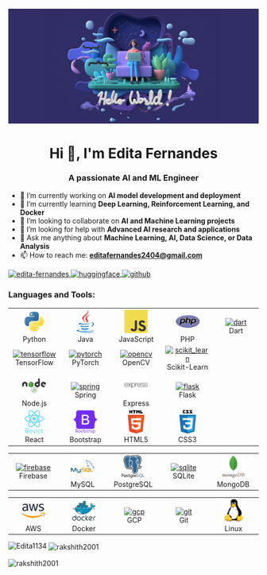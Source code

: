 ![My Banner](git-hello-world.jpg)
<h1 align="center">Hi 👋, I'm Edita Fernandes</h1>
<h3 align="center">A passionate AI and ML Engineer</h3>

- 🔭 I’m currently working on **AI model development and deployment**
- 🌱 I’m currently learning **Deep Learning, Reinforcement Learning, and Docker**
- 👯 I’m looking to collaborate on **AI and Machine Learning projects**
- 🤝 I’m looking for help with **Advanced AI research and applications**
- 💬 Ask me anything about **Machine Learning, AI, Data Science, or Data Analysis**
- 📫 How to reach me: **editafernandes2404@gmail.com**

<p align="left">
  <a href="https://www.linkedin.com/in/edita-fernandes-a0415a1aa/" target="blank">
    <img align="center" src="https://img.icons8.com/fluent/48/000000/linkedin.png" alt="edita-fernandes" />
  </a>
  <a href="https://huggingface.co/editaf" target="blank">
    <img align="center" src="https://huggingface.co/front/assets/huggingface_logo-noborder.svg" alt="huggingface" width="48" height="48"/>
  </a>
  <a href="https://github.com/Edita1134" target="blank">
    <img align="center" src="https://img.icons8.com/fluent/48/000000/github.png" alt="github" />
  </a>
</p>

<h3 align="left">Languages and Tools:</h3>
<table>
  <tbody>
    <tr>
      <td align="center" width="96">
        <a href="https://www.python.org" target="_blank">
          <img src="https://raw.githubusercontent.com/devicons/devicon/master/icons/python/python-original.svg" alt="python" width="48" height="48"/>
        </a>
        <br>Python
      </td>
      <td align="center" width="96">
        <a href="https://www.java.com" target="_blank">
          <img src="https://raw.githubusercontent.com/devicons/devicon/master/icons/java/java-original.svg" alt="java" width="48" height="48"/>
        </a>
        <br>Java
      </td>
      <td align="center" width="96">
        <a href="https://developer.mozilla.org/en-US/docs/Web/JavaScript" target="_blank">
          <img src="https://raw.githubusercontent.com/devicons/devicon/master/icons/javascript/javascript-original.svg" alt="javascript" width="48" height="48"/>
        </a>
        <br>JavaScript
      </td>
      <td align="center" width="96">
        <a href="https://www.php.net" target="_blank">
          <img src="https://raw.githubusercontent.com/devicons/devicon/master/icons/php/php-original.svg" alt="php" width="48" height="48"/>
        </a>
        <br>PHP
      </td>
      <td align="center" width="96">
        <a href="https://dart.dev" target="_blank">
          <img src="https://www.vectorlogo.zone/logos/dartlang/dartlang-icon.svg" alt="dart" width="48" height="48"/>
        </a>
        <br>Dart
      </td>
    </tr>
    <tr>
      <td align="center" width="96">
        <a href="https://tensorflow.org" target="_blank">
          <img src="https://www.vectorlogo.zone/logos/tensorflow/tensorflow-icon.svg" alt="tensorflow" width="48" height="48"/>
        </a>
        <br>TensorFlow
      </td>
      <td align="center" width="96">
        <a href="https://pytorch.org/" target="_blank">
          <img src="https://www.vectorlogo.zone/logos/pytorch/pytorch-icon.svg" alt="pytorch" width="48" height="48"/>
        </a>
        <br>PyTorch
      </td>
      <td align="center" width="96">
        <a href="https://opencv.org/" target="_blank">
          <img src="https://www.vectorlogo.zone/logos/opencv/opencv-icon.svg" alt="opencv" width="48" height="48"/>
        </a>
        <br>OpenCV
      </td>
      <td align="center" width="96">
        <a href="https://scikit-learn.org/" target="_blank">
          <img src="https://upload.wikimedia.org/wikipedia/commons/0/05/Scikit_learn_logo_small.svg" alt="scikit_learn" width="48" height="48"/>
        </a>
        <br>Scikit-Learn
      </td>
    </tr>
    <tr>
      <td align="center" width="96">
        <a href="https://nodejs.org" target="_blank">
          <img src="https://raw.githubusercontent.com/devicons/devicon/master/icons/nodejs/nodejs-original-wordmark.svg" alt="nodejs" width="48" height="48"/>
        </a>
        <br>Node.js
      </td>
      <td align="center" width="96">
        <a href="https://spring.io/" target="_blank">
          <img src="https://www.vectorlogo.zone/logos/springio/springio-icon.svg" alt="spring" width="48" height="48"/>
        </a>
        <br>Spring
      </td>
      <td align="center" width="96">
        <a href="https://expressjs.com" target="_blank">
          <img src="https://raw.githubusercontent.com/devicons/devicon/master/icons/express/express-original-wordmark.svg" alt="express" width="48" height="48"/>
        </a>
        <br>Express
      </td>
      <td align="center" width="96">
        <a href="https://flask.palletsprojects.com/" target="_blank">
          <img src="https://www.vectorlogo.zone/logos/pocoo_flask/pocoo_flask-icon.svg" alt="flask" width="48" height="48"/>
        </a>
        <br>Flask
      </td>
    </tr>
    <tr>
      <td align="center" width="96">
        <a href="https://reactjs.org/" target="_blank">
          <img src="https://raw.githubusercontent.com/devicons/devicon/master/icons/react/react-original-wordmark.svg" alt="react" width="48" height="48"/>
        </a>
        <br>React
      </td>
      <td align="center" width="96">
        <a href="https://getbootstrap.com" target="_blank">
          <img src="https://raw.githubusercontent.com/devicons/devicon/master/icons/bootstrap/bootstrap-plain-wordmark.svg" alt="bootstrap" width="48" height="48"/>
        </a>
        <br>Bootstrap
      </td>
      <td align="center" width="96">
        <a href="https://www.w3.org/html/" target="_blank">
          <img src="https://raw.githubusercontent.com/devicons/devicon/master/icons/html5/html5-original-wordmark.svg" alt="html5" width="48" height="48"/>
        </a>
        <br>HTML5
      </td>
      <td align="center" width="96">
        <a href="https://www.w3schools.com/css/" target="_blank">
          <img src="https://raw.githubusercontent.com/devicons/devicon/master/icons/css3/css3-original-wordmark.svg" alt="css3" width="48" height="48"/>
        </a>
        <br>CSS3
      </td>
    </tr>
  </tbody>
</table>

<table>
  <tbody>
    <tr>
      <td align="center" width="96">
        <a href="https://firebase.google.com/" target="_blank">
          <img src="https://www.vectorlogo.zone/logos/firebase/firebase-icon.svg" alt="firebase" width="48" height="48"/>
        </a>
        <br>Firebase
      </td>
      <td align="center" width="96">
        <a href="https://www.mysql.com/" target="_blank">
          <img src="https://raw.githubusercontent.com/devicons/devicon/master/icons/mysql/mysql-original-wordmark.svg" alt="mysql" width="48" height="48"/>
        </a>
        <br>MySQL
      </td>
      <td align="center" width="96">
        <a href="https://www.postgresql.org" target="_blank">
          <img src="https://raw.githubusercontent.com/devicons/devicon/master/icons/postgresql/postgresql-original-wordmark.svg" alt="postgresql" width="48" height="48"/>
        </a>
        <br>PostgreSQL
      </td>
      <td align="center" width="96">
        <a href="https://www.sqlite.org/" target="_blank">
          <img src="https://www.vectorlogo.zone/logos/sqlite/sqlite-icon.svg" alt="sqlite" width="48" height="48"/>
        </a>
        <br>SQLite
      </td>
      <td align="center" width="96">
        <a href="https://www.mongodb.com/" target="_blank">
          <img src="https://raw.githubusercontent.com/devicons/devicon/master/icons/mongodb/mongodb-original-wordmark.svg" alt="mongodb" width="48" height="48"/>
        </a>
        <br>MongoDB
      </td>
    </tr>
  </tbody>
</table>

<table>
  <tbody>
    <tr>
      <td align="center" width="96">
        <a href="https://aws.amazon.com" target="_blank">
          <img src="https://raw.githubusercontent.com/devicons/devicon/master/icons/amazonwebservices/amazonwebservices-original-wordmark.svg" alt="aws" width="48" height="48"/>
        </a>
        <br>AWS
      </td>
      <td align="center" width="96">
        <a href="https://www.docker.com/" target="_blank">
          <img src="https://raw.githubusercontent.com/devicons/devicon/master/icons/docker/docker-original-wordmark.svg" alt="docker" width="48" height="48"/>
        </a>
        <br>Docker
      </td>
      <td align="center" width="96">
        <a href="https://cloud.google.com" target="_blank">
          <img src="https://www.vectorlogo.zone/logos/google_cloud/google_cloud-icon.svg" alt="gcp" width="48" height="48"/>
        </a>
        <br>GCP
      </td>
      <td align="center" width="96">
        <a href="https://git-scm.com/" target="_blank">
          <img src="https://www.vectorlogo.zone/logos/git-scm/git-scm-icon.svg" alt="git" width="48" height="48"/>
        </a>
        <br>Git
      </td>
      <td align="center" width="96">
        <a href="https://www.linux.org/" target="_blank">
          <img src="https://raw.githubusercontent.com/devicons/devicon/master/icons/linux/linux-original.svg" alt="linux" width="48" height="48"/>
        </a>
        <br>Linux
      </td>
    </tr>
  </tbody>
</table>

<p><img align="left" src="https://github-readme-stats.vercel.app/api/top-langs?username=Edita1134&show_icons=true&locale=en&layout=compact" alt="Edita1134" /></p>

<p>&nbsp;<img align="center" src="https://github-readme-stats.vercel.app/api?username=rakshith2001&show_icons=true&locale=en" alt="rakshith2001" /></p>

<p><img align="center" src="https://github-readme-streak-stats.herokuapp.com/?user=rakshith2001&" alt="rakshith2001" /></p>


